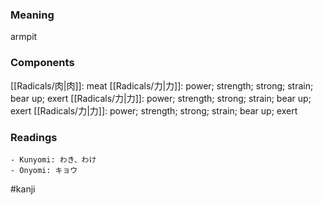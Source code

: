 ### Meaning

armpit

### Components

[[Radicals/肉|肉]]: meat [[Radicals/力|力]]: power; strength; strong; strain; bear up; exert [[Radicals/力|力]]: power; strength; strong; strain; bear up; exert [[Radicals/力|力]]: power; strength; strong; strain; bear up; exert

### Readings

```
- Kunyomi: わき、わけ
- Onyomi: キョウ
```

#kanji